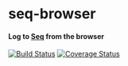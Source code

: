 # seq-browser

#### Log to [Seq](https://getseq.net/) from the browser

[![Build Status](https://travis-ci.org/ChrisH91/seq-browser.svg?branch=master)](https://travis-ci.org/ChrisH91/seq-browser)
[![Coverage Status](https://coveralls.io/repos/github/ChrisH91/seq-browser/badge.svg?branch=master)](https://coveralls.io/github/ChrisH91/seq-browser?branch=master)
